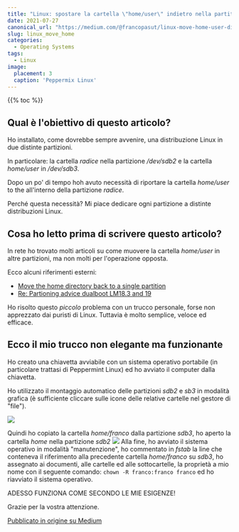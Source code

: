 ```yaml
---
title: "Linux: spostare la cartella \"home/user\" indietro nella partitione \"radice\""
date: 2021-07-27
canonical_url: "https://medium.com/@francopasut/linux-move-home-user-directory-back-to-the-same-root-partition-181c23eee15d"
slug: linux_move_home
categories:
  - Operating Systems
tags:
  - Linux
image:
  placement: 3
  caption: 'Peppermix Linux'
---
```


{{% toc %}}

## Qual è l'obiettivo di questo articolo?

Ho installato, come dovrebbe sempre avvenire, una distribuzione Linux in due distinte partizioni.

In particolare: la  cartella *radice*  nella partizione */dev/sdb2* e la cartella *home/user* in */dev/sdb3*.

Dopo un po' di tempo hoh avuto necessità di riportare la cartella  *home/user* to the all'interno della  partizione *radice*.

Perché questa necessità? Mi piace dedicare ogni partizione a distinte distribuzioni Linux.

## Cosa ho letto prima di scrivere questo articolo?

In rete ho trovato molti articoli su come muovere la cartella *home/user* in altre partizioni, ma non molti per l'operazione opposta.

Ecco alcuni riferimenti esterni:

-   [Move the home directory back to a single partition](https://askubuntu.com/questions/122464/move-the-home-directory-back-to-single-partition#122466)
-   [Re: Partioning advice dualboot LM18.3 and 19](https://forums.linuxmint.com/viewtopic.php?p=1539963&sid=70b6125fb0326c3bd1d9b9f6b1f1ad02#p1539963)

Ho risolto questo *piccolo* problema con un trucco personale,  forse non apprezzato dai puristi di Linux. Tuttavia è molto semplice, veloce ed efficace. 

## Ecco il mio trucco non elegante ma funzionante

Ho creato una chiavetta avviabile con un sistema operativo portabile (in particolare trattasi di Peppermint Linux) ed ho avviato il computer dalla chiavetta.

Ho utilizzato il montaggio automatico delle partizioni *sdb2* e *sb3* in modalità grafica (è sufficiente cliccare sulle icone delle relative cartelle nel gestore di "file").

![](/img/automatic_mounting_partition.png)

Quindi ho copiato la cartella *home/franco*  dalla partizione *sdb3*, ho aperto la cartella *home* nella partizione *sdb2* 
![](/img/copy_paste_folder.png)
Alla fine, ho avviato il sistema operativo in modalità "manutenzione", ho commentato in *fstab* la line che conteneva il riferimento alla precedente cartella *home/franco* su  *sdb3*, ho assegnato ai documenti, alle cartelle ed  alle sottocartelle,  la proprietà a mio nome con il seguente comando: `chown -R franco:franco franco`  ed ho riavviato il sistema operativo.

ADESSO FUNZIONA COME SECONDO LE MIE ESIGENZE!

Grazie per la vostra attenzione.

[Pubblicato in origine su Medium](https://medium.com/@francopasut/linux-move-home-user-directory-back-to-the-same-root-partition-181c23eee15d)
